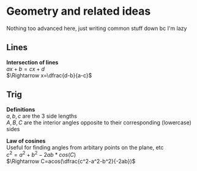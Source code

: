 # Geometry and related ideas
Nothing too advanced here, just writing common stuff down bc I'm lazy

## Lines
**Intersection of lines**\
$ax+b=cx+d$\
$\Rightarrow x=\dfrac{d-b}{a-c}$

## Trig
**Definitions**\
$a, b, c$ are the 3 side lengths\
$A, B, C$ are the interior angles opposite to their corresponding (lowercase) sides

**Law of cosines**\
Useful for finding angles from arbitary points on the plane, etc\
$c^2=a^2+b^2-2ab*cos(C)$\
$\Rightarrow C=acos(\dfrac{c^2-a^2-b^2}{-2ab})$
